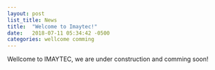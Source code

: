 ```yaml
---
layout: post
list_title: News
title:  "Welcome to Imaytec!"
date:   2018-07-11 05:34:42 -0500
categories: wellcome comming
---
```

Wellcome to IMAYTEC, we are under construction and comming soon!
